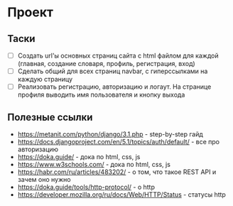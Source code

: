 # Проект
## Таски

- [ ] Создать url'ы основных страниц сайта с html файлом для каждой (главная, создание словаря, профиль, регистрация, вход)
- [ ] Сделать общий для всех страниц navbar, с гиперссылками на каждую страницу
- [ ] Реализовать регистрацию, авторизацию и логаут. На странице профиля выводить имя пользователя и кнопку выхода

## Полезные ссылки

- https://metanit.com/python/django/3.1.php - step-by-step гайд
- https://docs.djangoproject.com/en/5.1/topics/auth/default/ - все про авторизацию
- https://doka.guide/ - дока по html, css, js
- https://www.w3schools.com/ - дока по html, css, js
- https://habr.com/ru/articles/483202/ - о том, что такое REST API и зачем оно нужно
- https://doka.guide/tools/http-protocol/ - о http
- https://developer.mozilla.org/ru/docs/Web/HTTP/Status - статусы http